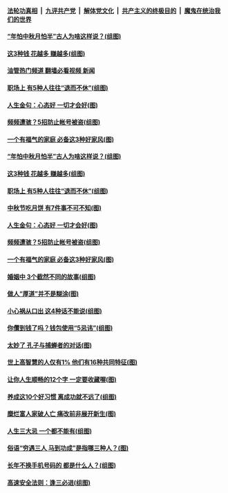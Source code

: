 ####  [法轮功真相](../../../../basic/blob/master/README.md?t=09091301) &nbsp;|&nbsp; [九评共产党](../../../../9ping.md/blob/master/README.md?t=09091301) &nbsp;|&nbsp; [解体党文化](../../../../jtdwh.md/blob/master/README.md?t=09091301)  &nbsp;|&nbsp; [共产主义的终极目的](../../../../gczydzjmd.md/blob/master/README.md?t=09091301) &nbsp;|&nbsp; [魔鬼在统治我们的世界](../../../../mgztzwmdsj.md/blob/master/README.md?t=09091301) 

#### [“年怕中秋月怕半”古人为啥这样说？(组图)](../pages/p8/1010353.md?t=09091301) 

#### [这3种钱 花越多 赚越多(组图)](../pages/p8/1015903.md?t=09091301) 

#### [油管热门频道 翻墙必看视频 新闻](http://45.76.130.85:81/youtube.html?09091301)

#### [职场上 有5种人往往“退而不休”(组图)](../pages/p8/1016060.md?t=09091301) 

#### [人生金句：心态好 一切才会好(图)](../pages/p8/1016169.md?t=09091301) 

#### [频频遭骇？5招防止帐号被盗(组图)](../pages/p8/1015692.md?t=09091301) 

#### [一个有福气的家庭 必备这3种好家风(图)](../pages/p8/1015992.md?t=09091301) 

#### [“年怕中秋月怕半”古人为啥这样说？(组图)](../pages/p8/1010353.md?t=09091301) 

#### [这3种钱 花越多 赚越多(组图)](../pages/p8/1015903.md?t=09091301) 

#### [职场上 有5种人往往“退而不休”(组图)](../pages/p8/1016060.md?t=09091301) 

#### [中秋节吃月饼 有7件事不可不知(图)](../pages/p8/1016192.md?t=09091301) 

#### [人生金句：心态好 一切才会好(图)](../pages/p8/1016169.md?t=09091301) 

#### [频频遭骇？5招防止帐号被盗(组图)](../pages/p8/1015692.md?t=09091301) 

#### [一个有福气的家庭 必备这3种好家风(图)](../pages/p8/1015992.md?t=09091301) 

#### [婚姻中 3个截然不同的故事(组图)](../pages/p8/1015874.md?t=09091301) 

#### [做人“厚道”并不是糊涂(图)](../pages/p8/1015911.md?t=09091301) 

#### [小心祸从口出 这4种话不能说(组图)](../pages/p8/1015727.md?t=09091301) 

#### [你儹到钱了吗？钱包使用“5忌讳”(组图)](../pages/p8/1015691.md?t=09091301) 

#### [太妙了 孔子与捕蝉者的对话(图)](../pages/p8/1016022.md?t=09091301) 

#### [世上高智慧的人仅有1% 他们有16种共同特征(图)](../pages/p8/1015958.md?t=09091301) 

#### [让你人生顺畅的12个字 一定要收藏喔(图)](../pages/p8/1015909.md?t=09091301) 

#### [养成这10个好习惯 离成功就不远了(组图)](../pages/p8/1015957.md?t=09091301) 

#### [糜烂富人家破人亡 痛改前非展开新生(图)](../pages/p8/1015765.md?t=09091301) 

#### [人生三大忌 一个都不能有(组图)](../pages/p8/1015363.md?t=09091301) 

#### [俗语“穷遇三人 马到功成”是指哪三种人？(图)](../pages/p8/1015899.md?t=09091301) 

#### [长年不换手机号码的 都是什么人？(组图)](../pages/p8/1015862.md?t=09091301) 

#### [高速安全法则：逢三必进(组图)](../pages/p8/1015688.md?t=09091301) 

<img src='http://gfw-breaker.win/goodnews/indexes/p8.md' width='0px' height='0px'/>
